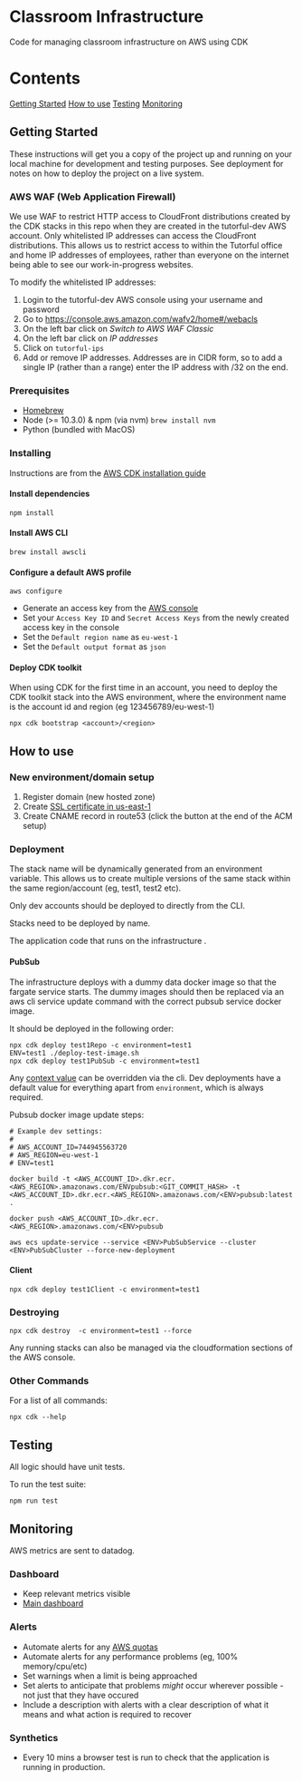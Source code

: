 # Classroom Infrastructure

Code for managing classroom infrastructure on AWS using CDK

# Contents
[Getting Started](#getting-started)
[How to use](#how-to-use)
[Testing](#testing)
[Monitoring](#monitoring)

## Getting Started

These instructions will get you a copy of the project up and running on your local machine for development and testing purposes. See deployment for notes on how to deploy the project on a live system.

### AWS WAF (Web Application Firewall)

We use WAF to restrict HTTP access to CloudFront distributions created by the CDK stacks in this repo when they are created in the tutorful-dev AWS account. Only whitelisted IP addresses can access the CloudFront distributions. This allows us to restrict access to within the Tutorful office and home IP addresses of employees, rather than everyone on the internet being able to see our work-in-progress websites.

To modify the whitelisted IP addresses:

1. Login to the tutorful-dev AWS console using your username and password
2. Go to https://console.aws.amazon.com/wafv2/home#/webacls
3. On the left bar click on *Switch to AWS WAF Classic*
4. On the left bar click on *IP addresses*
5. Click on `tutorful-ips`
6. Add or remove IP addresses. Addresses are in CIDR form, so to add a single IP (rather than a range) enter the IP address with /32 on the end.

### Prerequisites

- [Homebrew](https://docs.brew.sh/Installation)
- Node (>= 10.3.0) & npm (via nvm) `brew install nvm`
- Python (bundled with MacOS)

### Installing

Instructions are from the [AWS CDK installation guide](https://docs.aws.amazon.com/cdk/latest/guide/getting_started.html#getting_started_install)

#### Install dependencies

```
npm install
```

#### Install AWS CLI

```
brew install awscli
```

#### Configure a default AWS profile

```
aws configure
```

- Generate an access key from the [AWS console](https://console.aws.amazon.com/iam/home?region=eu-west-1#/security_credentials)
- Set your `Access Key ID` and `Secret Access Keys` from the newly created access key in the console
- Set the `Default region name` as `eu-west-1`
- Set the `Default output format` as `json`

#### Deploy CDK toolkit

When using CDK for the first time in an account, you need to deploy the CDK toolkit stack into the AWS environment, where the environment name is the account id and region (eg 123456789/eu-west-1)

```
npx cdk bootstrap <account>/<region>
``` 

## How to use

### New environment/domain setup

1. Register domain (new hosted zone)
1. Create [SSL certificate in us-east-1](https://console.aws.amazon.com/acm/home?region=us-east-1)
1. Create CNAME record in route53 (click the button at the end of the ACM setup)  

### Deployment

The stack name will be dynamically generated from an environment variable. This allows us to create multiple versions of the same stack within the same region/account (eg, test1, test2 etc). 

Only dev accounts should be deployed to directly from the CLI.  

Stacks need to be deployed by name.  

The application code that runs on the infrastructure .

#### PubSub 

The infrastructure deploys with a dummy data docker image so that the fargate service starts. The dummy images should then be replaced via an aws cli service update command with the correct pubsub service docker image.

It should be deployed in the following order:

```
npx cdk deploy test1Repo -c environment=test1
ENV=test1 ./deploy-test-image.sh
npx cdk deploy test1PubSub -c environment=test1
```

Any [context value](https://docs.aws.amazon.com/cdk/latest/guide/context.html) can be overridden via the cli. Dev deployments have a default value for everything apart from `environment`, which is always required.

Pubsub docker image update steps:

```
# Example dev settings:
#
# AWS_ACCOUNT_ID=744945563720  
# AWS_REGION=eu-west-1  
# ENV=test1

docker build -t <AWS_ACCOUNT_ID>.dkr.ecr.<AWS_REGION>.amazonaws.com/ENVpubsub:<GIT_COMMIT_HASH> -t <AWS_ACCOUNT_ID>.dkr.ecr.<AWS_REGION>.amazonaws.com/<ENV>pubsub:latest .

docker push <AWS_ACCOUNT_ID>.dkr.ecr.<AWS_REGION>.amazonaws.com/<ENV>pubsub

aws ecs update-service --service <ENV>PubSubService --cluster <ENV>PubSubCluster --force-new-deployment
```

#### Client

```
npx cdk deploy test1Client -c environment=test1
```

### Destroying

```
npx cdk destroy  -c environment=test1 --force
```

Any running stacks can also be managed via the cloudformation sections of the AWS console.

### Other Commands

For a list of all commands:

```
npx cdk --help
```

## Testing

All logic should have unit tests.

To run the test suite:

```
npm run test
```

## Monitoring

AWS metrics are sent to datadog.

### Dashboard
* Keep relevant metrics visible
* [Main dashboard](https://app.datadoghq.com/dashboard/28a-zke-pun/online-classroom)

### Alerts
* Automate alerts for any [AWS quotas](https://docs.aws.amazon.com/general/latest/gr/aws_service_limits.html)
* Automate alerts for any performance problems (eg, 100% memory/cpu/etc)
* Set warnings when a limit is being approached
* Set alerts to anticipate that problems _might_ occur wherever possible - not just that they have occured
* Include a description with alerts with a clear description of what it means and what action is required to recover

### Synthetics
* Every 10 mins a browser test is run to check that the application is running in production.
